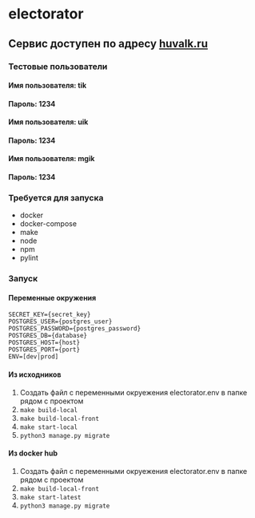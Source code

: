 # electorator
## Сервис доступен по адресу [huvalk.ru](https://huvalk.ru)
### Тестовые пользователи
#### Имя пользователя: tik
#### Пароль: 1234
#### Имя пользователя: uik
#### Пароль: 1234
#### Имя пользователя: mgik
#### Пароль: 1234

### Требуется для запуска
- docker
- docker-compose
- make
- node
- npm
- pylint

### Запуск 
#### Переменные окружения

```
SECRET_KEY={secret_key}
POSTGRES_USER={postgres_user}
POSTGRES_PASSWORD={postgres_password}
POSTGRES_DB={database}
POSTGRES_HOST={host}
POSTGRES_PORT={port}
ENV=[dev|prod]
```

#### Из исходников
1. Создать файл с переменными окруежения electorator.env
в папке рядом с проектом
2. ```make build-local```
3. ```make build-local-front```
4. ```make start-local```
5. ```python3 manage.py migrate```
#### Из docker hub
1. Создать файл с переменными окруежения electorator.env
в папке рядом с проектом
2. ```make build-local-front```
3. ```make start-latest```
4. ```python3 manage.py migrate```